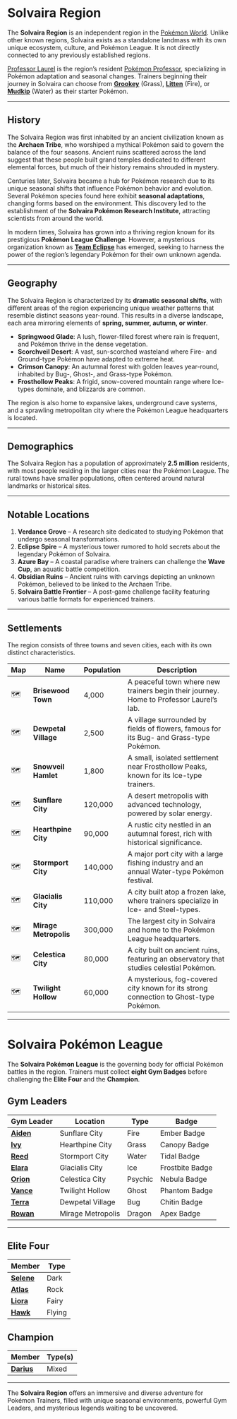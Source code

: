 # Solvaira Region  

The **Solvaira Region** is an independent region in the [Pokémon World](https://bulbapedia.bulbagarden.net/wiki/Pok%C3%A9mon_world). Unlike other known regions, Solvaira exists as a standalone landmass with its own unique ecosystem, culture, and Pokémon League. It is not directly connected to any previously established regions.  

[Professor Laurel](https://emeraldvoid.github.io/pokemon-scrapyard/professor%20laurel) is the region’s resident [Pokémon Professor](https://bulbapedia.bulbagarden.net/wiki/Pok%C3%A9mon_Professor), specializing in Pokémon adaptation and seasonal changes. Trainers beginning their journey in Solvaira can choose from **[Grookey](https://bulbapedia.bulbagarden.net/wiki/Grookey_(Pok%C3%A9mon))** (Grass), **[Litten](https://bulbapedia.bulbagarden.net/wiki/Litten_(Pok%C3%A9mon))** (Fire), or **[Mudkip](https://bulbapedia.bulbagarden.net/wiki/Mudkip_(Pok%C3%A9mon))** (Water) as their starter Pokémon.  

---

## History  

The Solvaira Region was first inhabited by an ancient civilization known as the **Archaen Tribe**, who worshiped a mythical Pokémon said to govern the balance of the four seasons. Ancient ruins scattered across the land suggest that these people built grand temples dedicated to different elemental forces, but much of their history remains shrouded in mystery.  

Centuries later, Solvaira became a hub for Pokémon research due to its unique seasonal shifts that influence Pokémon behavior and evolution. Several Pokémon species found here exhibit **seasonal adaptations**, changing forms based on the environment. This discovery led to the establishment of the **Solvaira Pokémon Research Institute**, attracting scientists from around the world.  

In modern times, Solvaira has grown into a thriving region known for its prestigious **Pokémon League Challenge**. However, a mysterious organization known as **[Team Eclipse](https://emeraldvoid.github.io/pokemon-scrapyard/Team%20Eclipse)** has emerged, seeking to harness the power of the region’s legendary Pokémon for their own unknown agenda.  

---

## Geography  

The Solvaira Region is characterized by its **dramatic seasonal shifts**, with different areas of the region experiencing unique weather patterns that resemble distinct seasons year-round. This results in a diverse landscape, each area mirroring elements of **spring, summer, autumn, or winter**.  

- **Springwood Glade**: A lush, flower-filled forest where rain is frequent, and Pokémon thrive in the dense vegetation.  
- **Scorchveil Desert**: A vast, sun-scorched wasteland where Fire- and Ground-type Pokémon have adapted to extreme heat.  
- **Crimson Canopy**: An autumnal forest with golden leaves year-round, inhabited by Bug-, Ghost-, and Grass-type Pokémon.  
- **Frosthollow Peaks**: A frigid, snow-covered mountain range where Ice-types dominate, and blizzards are common.  

The region is also home to expansive lakes, underground cave systems, and a sprawling metropolitan city where the Pokémon League headquarters is located.  

---

## Demographics  

The Solvaira Region has a population of approximately **2.5 million** residents, with most people residing in the larger cities near the Pokémon League. The rural towns have smaller populations, often centered around natural landmarks or historical sites.  

---

## Notable Locations  

1. **Verdance Grove** – A research site dedicated to studying Pokémon that undergo seasonal transformations.  
2. **Eclipse Spire** – A mysterious tower rumored to hold secrets about the legendary Pokémon of Solvaira.  
3. **Azure Bay** – A coastal paradise where trainers can challenge the **Wave Cup**, an aquatic battle competition.  
4. **Obsidian Ruins** – Ancient ruins with carvings depicting an unknown Pokémon, believed to be linked to the Archaen Tribe.  
5. **Solvaira Battle Frontier** – A post-game challenge facility featuring various battle formats for experienced trainers.  

---

## Settlements  

The region consists of three towns and seven cities, each with its own distinct characteristics.  

| Map | Name | Population | Description |  
|-----|------|------------|-------------|  
| 🗺️ | **Brisewood Town** | 4,000 | A peaceful town where new trainers begin their journey. Home to Professor Laurel’s lab. |  
| 🗺️ | **Dewpetal Village** | 2,500 | A village surrounded by fields of flowers, famous for its Bug- and Grass-type Pokémon. |  
| 🗺️ | **Snowveil Hamlet** | 1,800 | A small, isolated settlement near Frosthollow Peaks, known for its Ice-type trainers. |  
| 🗺️ | **Sunflare City** | 120,000 | A desert metropolis with advanced technology, powered by solar energy. |  
| 🗺️ | **Hearthpine City** | 90,000 | A rustic city nestled in an autumnal forest, rich with historical significance. |  
| 🗺️ | **Stormport City** | 140,000 | A major port city with a large fishing industry and an annual Water-type Pokémon festival. |  
| 🗺️ | **Glacialis City** | 110,000 | A city built atop a frozen lake, where trainers specialize in Ice- and Steel-types. |  
| 🗺️ | **Mirage Metropolis** | 300,000 | The largest city in Solvaira and home to the Pokémon League headquarters. |  
| 🗺️ | **Celestica City** | 80,000 | A city built on ancient ruins, featuring an observatory that studies celestial Pokémon. |  
| 🗺️ | **Twilight Hollow** | 60,000 | A mysterious, fog-covered city known for its strong connection to Ghost-type Pokémon. |  

---

# Solvaira Pokémon League  

The **Solvaira Pokémon League** is the governing body for official Pokémon battles in the region. Trainers must collect **eight Gym Badges** before challenging the **Elite Four** and the **Champion**.  

## Gym Leaders  

| Gym Leader | Location | Type | Badge |  
|------------|----------|------|--------|  
| **[Aiden](https://emeraldvoid.github.io/pokemon-scrapyard/Aiden)** | Sunflare City | Fire | Ember Badge |  
| **[Ivy](https://emeraldvoid.github.io/pokemon-scrapyard/Ivy)** | Hearthpine City | Grass | Canopy Badge |  
| **[Reed](https://emeraldvoid.github.io/pokemon-scrapyard/Reed)** | Stormport City | Water | Tidal Badge |  
| **[Elara](https://emeraldvoid.github.io/pokemon-scrapyard/Elara)** | Glacialis City | Ice | Frostbite Badge |  
| **[Orion](https://emeraldvoid.github.io/pokemon-scrapyard/Orion)** | Celestica City | Psychic | Nebula Badge |  
| **[Vance](https://emeraldvoid.github.io/pokemon-scrapyard/Vance)** | Twilight Hollow | Ghost | Phantom Badge |  
| **[Terra](https://emeraldvoid.github.io/pokemon-scrapyard/Terra)** | Dewpetal Village | Bug | Chitin Badge |  
| **[Rowan](https://emeraldvoid.github.io/pokemon-scrapyard/Rowan)** | Mirage Metropolis | Dragon | Apex Badge |  

---

## Elite Four  

| Member | Type |  
|--------|------|  
| **[Selene](https://emeraldvoid.github.io/pokemon-scrapyard/Selene)** | Dark |  
| **[Atlas](https://emeraldvoid.github.io/pokemon-scrapyard/Atlas)** | Rock |  
| **[Liora](https://emeraldvoid.github.io/pokemon-scrapyard/Liora)** | Fairy |  
| **[Hawk](https://emeraldvoid.github.io/pokemon-scrapyard/Hawk)** | Flying |  

## Champion  

| Member | Type(s) |  
|--------|---------|  
| **[Darius](https://emeraldvoid.github.io/pokemon-scrapyard/Darius)** | Mixed |  

---

The **Solvaira Region** offers an immersive and diverse adventure for Pokémon Trainers, filled with unique seasonal environments, powerful Gym Leaders, and mysterious legends waiting to be uncovered.
